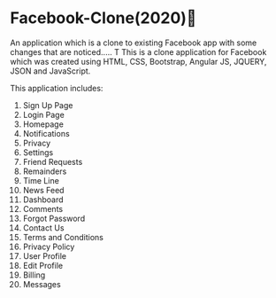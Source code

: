 # Facebook-Clone(2020)🧐
An application which is a clone to existing Facebook app with some changes that are noticed.....
T
This is a clone application for Facebook which was created using HTML, CSS, Bootstrap, Angular JS, 
JQUERY, JSON and JavaScript.

This application includes:

1) Sign Up Page
2) Login Page
3) Homepage
4) Notifications
5) Privacy
6) Settings
7) Friend Requests
8) Remainders
9) Time Line
10) News Feed
11) Dashboard
12) Comments
13) Forgot Password
14) Contact Us
15) Terms and Conditions
16) Privacy Policy
17) User Profile
18) Edit Profile
19) Billing
20) Messages

     

















